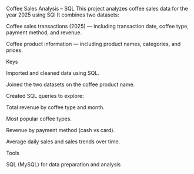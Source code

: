 Coffee Sales Analysis – SQL
This project analyzes coffee sales data for the year 2025 using SQl
It combines two datasets:

Coffee sales transactions (2025) — including transaction date, coffee type, payment method, and revenue.

Coffee product information — including product names, categories, and prices.

 Keys

Imported and cleaned data using SQL.

Joined the two datasets on the coffee product name.

Created SQL queries to explore:

Total revenue by coffee type and month.

Most popular coffee types.

Revenue by payment method (cash vs card).

Average daily sales and sales trends over time.


 Tools

SQL (MySQL) for data preparation and analysis
